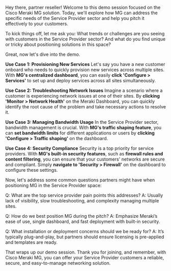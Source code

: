 Hey there, partner reseller! Welcome to this demo session focused on the Cisco Meraki MG solution. Today, we'll explore how MG can address the specific needs of the Service Provider sector and help you pitch it effectively to your customers.

To kick things off, let me ask you: What trends or challenges are you seeing with customers in the Service Provider sector? And what do you find unique or tricky about positioning solutions in this space?

Great, now let's dive into the demo.

**Use Case 1: Provisioning New Services**
Let's say you have a new customer onboard who needs to quickly provision new services across multiple sites. With **MG's centralized dashboard**, you can easily **click 'Configure > Services'** to set up and deploy services across all sites simultaneously.

**Use Case 2: Troubleshooting Network Issues**
Imagine a scenario where a customer is experiencing network issues at one of their sites. By **clicking 'Monitor > Network Health'** on the Meraki Dashboard, you can quickly identify the root cause of the problem and take necessary actions to resolve it.

**Use Case 3: Managing Bandwidth Usage**
In the Service Provider sector, bandwidth management is crucial. With **MG's traffic shaping feature**, you can **set bandwidth limits** for different applications or users by **clicking 'Configure > Traffic shaping'** on the dashboard.

**Use Case 4: Security Compliance**
Security is a top priority for service providers. With **MG's built-in security features**, such as **firewall rules and content filtering**, you can ensure that your customers' networks are secure and compliant. Simply **navigate to 'Security > Firewall'** on the dashboard to configure these settings.

Now, let's address some common questions partners might have when positioning MG in the Service Provider space:

Q: What are the top service provider pain points this addresses?
A: Usually lack of visibility, slow troubleshooting, and complexity managing multiple sites.

Q: How do we best position MG during the pitch?
A: Emphasize Meraki’s ease of use, single dashboard, and fast deployment with built-in security.

Q: What installation or deployment concerns should we be ready for?
A: It’s typically plug-and-play, but partners should ensure licensing is pre-applied and templates are ready.

That wraps up our demo session. Thank you for joining, and remember, with Cisco Meraki MG, you can offer your Service Provider customers a reliable, secure, and easy-to-manage networking solution.